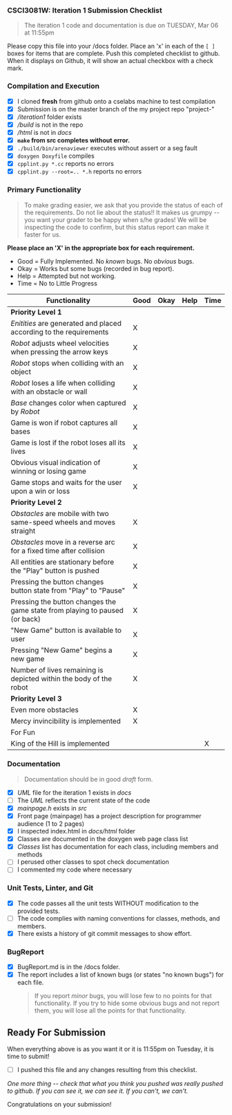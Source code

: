 ### CSCI3081W: Iteration 1 Submission Checklist

> The iteration 1 code and documentation is due on TUESDAY, Mar 06 at 11:55pm

Please copy this file into your /docs folder. Place an 'x' in each of the `[ ]` boxes for items that are complete. Push this completed checklist to github. When it displays on Github, it will show an actual checkbox with a check mark.

### Compilation and Execution

- [x] I cloned **fresh** from github onto a cselabs machine to test compilation
- [x] Submission is on the master branch of the my project repo "project-<username>"
- [x] _/iteration1_ folder exists
- [x] _/build_ is not in the repo
- [x] _/html_ is not in _docs_
- [x] **__`make` from src completes without error.__**
- [x] `./build/bin/arenaviewer` executes without assert or a seg fault
- [x] `doxygen Doxyfile` compiles
- [x] `cpplint.py *.cc` reports no errors
- [x] `cpplint.py --root=.. *.h` reports no errors

### Primary Functionality

> To make grading easier, we ask that you provide the status of each of the requirements. Do not lie about the status!! It makes us grumpy -- you want your grader to be happy when s/he grades! We will be inspecting the code to confirm,
but this status report can make it faster for us.

**__Please place an 'X' in the appropriate box for each requirement.__**
- Good = Fully Implemented. No _known_ bugs. No _obvious_ bugs.
- Okay = Works but some bugs (recorded in bug report).
- Help = Attempted but not working.
- Time = No to Little Progress

| Functionality | Good | Okay | Help | Time |
| -------- | -------- | -------- | -------- | --------- |
| **__Priority Level 1__** | 
| _Enitities_ are generated and placed according to the requirements |X|  |  |  |
| _Robot_ adjusts wheel velocities when pressing the arrow keys |X|  |  |  |
| _Robot_ stops when colliding with an object |X|  |  |  |
| _Robot_ loses a life when colliding with an obstacle or wall |X|  |  |  |
| _Base_ changes color when captured by _Robot_ |X|  |  |  |
| Game is won if robot captures all bases |X|  |  |  |
| Game is lost if the robot loses all its lives |X|  |  |  |
| Obvious visual indication of winning or losing game |X|  |  |  |
| Game stops and waits for the user upon a win or loss |X|  |  |   |
| **__Priority Level 2__** |
| _Obstacles_ are mobile with two same-speed wheels and moves straight |X|  |  |   |
| _Obstacles_ move in a reverse arc for a fixed time after collision |X|  |  |   |
| All entities are stationary before the "Play" button is pushed |X|  |  |   |
| Pressing the button changes button state from "Play" to "Pause" |X|  |  |   |
| Pressing the button changes the game state from playing to paused (or back) |X|  |  |  |
| "New Game" button is available to user |X|  |  |  |
| Pressing "New Game" begins a new game |X|  |  |  |
| Number of lives remaining is depicted within the body of the robot |X|  |  |   |
| **__Priority Level 3__** |
| Even more obstacles |X|  |  |   |
| Mercy invincibility is implemented |X|  |  |   |
| For Fun | 
| King of the Hill is implemented |  |  |  |X|

### Documentation
> Documentation should be in good _draft_ form.

- [x] _UML_ file for the iteration 1 exists in _docs_
- [ ] The _UML_ reflects the current state of the code
- [x] _mainpage.h_ exists in _src_
- [x] Front page (mainpage) has a project description for programmer audience (1 to 2 pages)
- [x] I inspected index.html in _docs/html_ folder
- [x] Classes are documented in the doxygen web page class list
- [x] _Classes_ list has documentation for each class, including members and methods
- [ ] I perused other classes to spot check documentation
- [ ] I commented my code where necessary

### Unit Tests, Linter, and Git
- [x] The code passes all the unit tests WITHOUT modification to the provided tests.
- [ ] The code complies with naming conventions for classes, methods, and members.
- [x] There exists a history of git commit messages to show effort.

### BugReport
- [x] BugReport.md is in the /docs folder.
- [x] The report includes a list of known bugs (or states "no known bugs") for each file.
  > If you report _minor_ bugs, you will lose few to no points for that functionality.
  > If you try to hide some obvious bugs and not report them, you will lose all the points for that functionality.

## Ready For Submission

When everything above is as you want it or it is 11:55pm on Tuesday, it is time to submit!

- [ ] I pushed this file and any changes resulting from this checklist.

_One more thing -- check that what you think you pushed was really pushed to github. If you can see it, we can see it. If you can't, we can't._

Congratulations on your submission!

